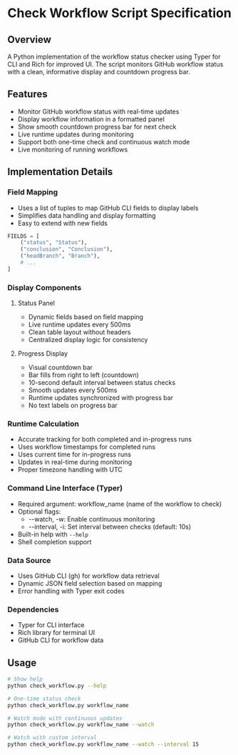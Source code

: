 # Check Workflow Script Specification

## Overview
A Python implementation of the workflow status checker using Typer for CLI and Rich for improved UI. The script monitors GitHub workflow status with a clean, informative display and countdown progress bar.

## Features
- Monitor GitHub workflow status with real-time updates
- Display workflow information in a formatted panel
- Show smooth countdown progress bar for next check
- Live runtime updates during monitoring
- Support both one-time check and continuous watch mode
- Live monitoring of running workflows

## Implementation Details

### Field Mapping
- Uses a list of tuples to map GitHub CLI fields to display labels
- Simplifies data handling and display formatting
- Easy to extend with new fields
```python
FIELDS = [
    ("status", "Status"),
    ("conclusion", "Conclusion"),
    ("headBranch", "Branch"),
    # ...
]
```

### Display Components
1. Status Panel
   - Dynamic fields based on field mapping
   - Live runtime updates every 500ms
   - Clean table layout without headers
   - Centralized display logic for consistency

2. Progress Display
   - Visual countdown bar
   - Bar fills from right to left (countdown)
   - 10-second default interval between status checks
   - Smooth updates every 500ms
   - Runtime updates synchronized with progress bar
   - No text labels on progress bar

### Runtime Calculation
- Accurate tracking for both completed and in-progress runs
- Uses workflow timestamps for completed runs
- Uses current time for in-progress runs
- Updates in real-time during monitoring
- Proper timezone handling with UTC

### Command Line Interface (Typer)
- Required argument: workflow_name (name of the workflow to check)
- Optional flags:
  * --watch, -w: Enable continuous monitoring
  * --interval, -i: Set interval between checks (default: 10s)
- Built-in help with `--help`
- Shell completion support

### Data Source
- Uses GitHub CLI (gh) for workflow data retrieval
- Dynamic JSON field selection based on mapping
- Error handling with Typer exit codes

### Dependencies
- Typer for CLI interface
- Rich library for terminal UI
- GitHub CLI for workflow data

## Usage
```bash
# Show help
python check_workflow.py --help

# One-time status check
python check_workflow.py workflow_name

# Watch mode with continuous updates
python check_workflow.py workflow_name --watch

# Watch with custom interval
python check_workflow.py workflow_name --watch --interval 15
